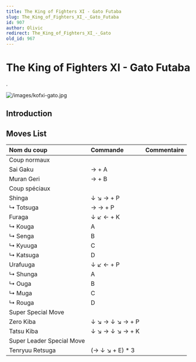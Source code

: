 ```yaml
---
title: The King of Fighters XI - Gato Futaba
slug: The_King_of_Fighters_XI_-_Gato_Futaba
id: 907
author: Olivic
redirect: The_King_of_Fighters_XI_-_Gato
old_id: 967
---
```


# The King of Fighters XI - Gato Futaba

.

![](/images/kofxi-gato.jpg "/images/kofxi-gato.jpg")

## Introduction

## Moves List

| Nom du coup               | Commande         | Commentaire |
|:--------------------------|:-----------------|:------------|
| Coup normaux              |                  |             |
| Sai Gaku                  | → + A            |             |
| Muran Geri                | → + B            |             |
| Coup spéciaux             |                  |             |
| Shinga                    | ↓ ↘ → + P        |             |
| ↳ Totsuga                 | → → + P          |             |
| Furaga                    | ↓ ↙ ← + K        |             |
| ↳ Kouga                   | A                |             |
| ↳ Senga                   | B                |             |
| ↳ Kyuuga                  | C                |             |
| ↳ Katsuga                 | D                |             |
| Urafuuga                  | ↓ ↙ ← + P        |             |
| ↳ Shunga                  | A                |             |
| ↳ Ouga                    | B                |             |
| ↳ Muga                    | C                |             |
| ↳ Rouga                   | D                |             |
| Super Special Move        |                  |             |
| Zero Kiba                 | ↓ ↘ → ↓ ↘ → + P  |             |
| Tatsu Kiba                | ↓ ↘ → ↓ ↘ → + K  |             |
| Super Leader Special Move |                  |             |
| Tenryuu Retsuga           | (→ ↓ ↘ + E) \* 3 |             |
